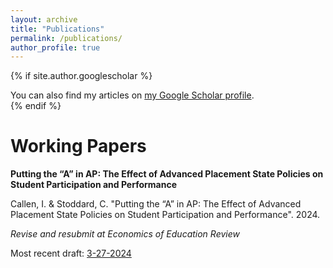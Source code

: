 ```yaml
---
layout: archive
title: "Publications"
permalink: /publications/
author_profile: true
---
```


{% if site.author.googlescholar %}
  <div class="wordwrap">You can also find my articles on <a href="{{site.author.googlescholar}}">my Google Scholar profile</a>.</div>
{% endif %}

# Working Papers

**Putting the “A” in AP: The Effect of Advanced Placement State Policies on Student Participation and Performance** 

Callen, I. & Stoddard, C. "Putting the “A” in AP: The Effect of Advanced Placement State Policies on Student Participation and Performance". 2024. 

*Revise and resubmit at Economics of Education Review*

Most recent draft: [3-27-2024](/files/CallenStoddard2024.pdf)

